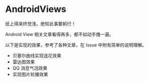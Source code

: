# AndroidViews

纸上得来终觉浅，绝知此事要躬行！

Android View 相关文章看得再多，都不如动手撸一遍。


以下是实现的效果，参考了各种文章，在 Issue 中附有简单的说明理解。

*   贝塞尔曲线实现送花效果
*   雷达图效果
*   QQ 消息气泡效果
*   实现图片轮播效果

